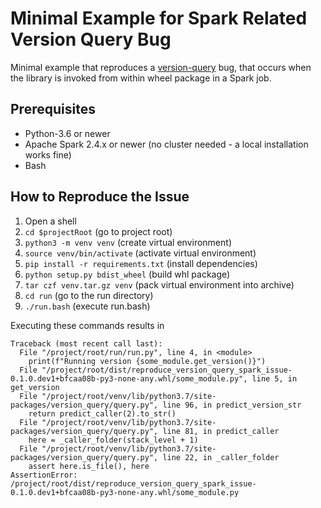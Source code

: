 # Minimal Example for Spark Related Version Query Bug
Minimal example that reproduces a [version-query](https://github.com/mbdevpl/version-query) bug, that
occurs when the library is invoked from within wheel package in a Spark job.

## Prerequisites
* Python-3.6 or newer
* Apache Spark 2.4.x or newer (no cluster needed - a local installation works fine)
* Bash


## How to Reproduce the Issue
1. Open a shell
1. `cd $projectRoot` (go to project root)
1. `python3 -m venv venv` (create virtual environment)
1. `source venv/bin/activate` (activate virtual environment)
1. `pip install -r requirements.txt` (install dependencies)
1. `python setup.py bdist_wheel` (build whl package)
1. `tar czf venv.tar.gz venv` (pack virtual environment into archive)
1. `cd run` (go to the run directory)
1. `./run.bash` (execute run.bash)

Executing these commands results in
```
Traceback (most recent call last):
  File "/project/root/run/run.py", line 4, in <module>
    print(f"Running version {some_module.get_version()}")
  File "/project/root/dist/reproduce_version_query_spark_issue-0.1.0.dev1+bfcaa08b-py3-none-any.whl/some_module.py", line 5, in get_version
  File "/project/root/venv/lib/python3.7/site-packages/version_query/query.py", line 96, in predict_version_str
    return predict_caller(2).to_str()
  File "/project/root/venv/lib/python3.7/site-packages/version_query/query.py", line 81, in predict_caller
    here = _caller_folder(stack_level + 1)
  File "/project/root/venv/lib/python3.7/site-packages/version_query/query.py", line 22, in _caller_folder
    assert here.is_file(), here
AssertionError: /project/root/dist/reproduce_version_query_spark_issue-0.1.0.dev1+bfcaa08b-py3-none-any.whl/some_module.py
```